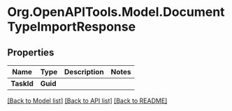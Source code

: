 
# Org.OpenAPITools.Model.DocumentTypeImportResponse

## Properties

Name | Type | Description | Notes
------------ | ------------- | ------------- | -------------
**TaskId** | **Guid** |  | 

[[Back to Model list]](../README.md#documentation-for-models)
[[Back to API list]](../README.md#documentation-for-api-endpoints)
[[Back to README]](../README.md)

